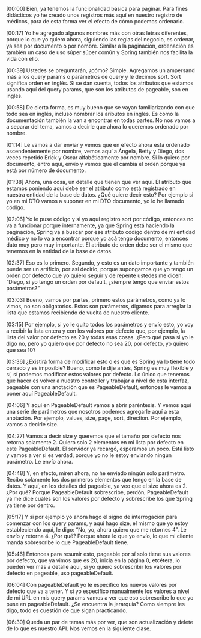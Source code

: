 [00:00] Bien, ya tenemos la funcionalidad básica para paginar. Para fines didácticos yo he creado unos registros más aquí en nuestro registro de médicos, para de esta forma ver el efecto de cómo podemos ordenarlo.

[00:17] Yo he agregado algunos nombres más con otras letras diferentes, porque lo que yo quiero ahora, siguiendo las reglas del negocio, es ordenar, ya sea por documento o por nombre. Similar a la paginación, ordenación es también un caso de uso súper súper común y Spring también nos facilita la vida con ello.

[00:39] Ustedes se preguntarán, ¿cómo? Simple. Agregamos un ampersand más a los query params o parámetros de query y le decimos sort. Sort significa orden en inglés. Si se dan cuenta, todos los atributos que estamos usando aquí del query params, que son los atributos de pageable, son en inglés.

[00:58] De cierta forma, es muy bueno que se vayan familiarizando con que todo sea en inglés, incluso nombrar los aributos en inglés. Es como la documentación también la van a encontrar en todas partes. No nos vamos a a separar del tema, vamos a decirle que ahora lo queremos ordenado por nombre.

[01:14] Le vamos a dar enviar y vemos que en efecto ahora está ordenado ascendentemente por nombre, vemos aquí a Ángela, Betty y Diego, dos veces repetido Erick y Oscar alfabéticamente por nombre. Si lo quiero por documento, entro aquí, envío y vemos que él cambia el orden porque ya está por número de documento.

[01:38] Ahora, una cosa, un detalle que tienen que ver aquí. El atributo que estamos poniendo aquí debe ser el atributo como está registrado en nuestra entidad de la base de datos. ¿Qué quiere decir esto? Por ejemplo si yo en mi DTO vamos a suponer en mi DTO documento, yo lo he llamado código.

[02:06] Yo le puse código y si yo aquí registro sort por código, entonces no va a funcionar porque internamente, ya que Spring está haciendo la paginación, Spring va a buscar por ese atributo código dentro de mi entidad médico y no lo va a encontrar porque yo acá tengo documento, entonces dato muy pero muy importante. El atributo de orden debe ser el mismo que tenemos en la entidad de la base de datos.

[02:37] Eso es lo primero. Segundo, y esto es un dato importante y también puede ser un artificio, por así decirlo, porque supongamos que yo tengo un orden por defecto que yo quiero seguir y de repente ustedes me dicen: “Diego, si yo tengo un orden por default, ¿siempre tengo que enviar estos parámetros?”

[03:03] Bueno, vamos por partes, primero estos parámetros, como ya lo vimos, no son obligatorios. Estos son parámetros, digamos para arreglar la lista que estamos recibiendo de vuelta de nuestro cliente.

[03:15] Por ejemplo, si yo le quito todos los parámetros y envío esto, yo voy a recibir la lista entera y con los valores por defecto que, por ejemplo, la lista del valor por defecto es 20 y todas esas cosas. ¿Pero qué pasa si yo le digo no, pero yo quiero que por defecto no sea 20, por defecto, yo quiero que sea 10?

[03:36] ¿Existirá forma de modificar esto o es que es Spring ya lo tiene todo cerrado y es imposible? Bueno, como le dije antes, Spring es muy flexible y sí, sí podemos modificar estos valores por defecto. Lo único que tenemos que hacer es volver a nuestro controller y trabajar a nivel de esta interfaz, pageable con una anotación que es PageableDefault, entonces le vamos a poner aquí PageableDefault.

[04:06] Y aquí en PageableDefault vamos a abrir paréntesis. Y vemos aquí una serie de parámetros que nosotros podemos agregarle aquí a esta anotación. Por ejemplo, values, size, page, sort, direction. Por ejemplo, vamos a decirle size.

[04:27] Vamos a decir size y queremos que el tamaño por defecto nos retorna solamente 2. Quiero solo 2 elementos en mi lista por defecto en este PageableDefault. El servidor ya recargó, esperamos un poco. Está listo y vamos a ver si es verdad, porque yo no le estoy enviando ningún parámetro. Le envío ahora.

[04:48] Y, en efecto, miren ahora, no he enviado ningún solo parámetro. Recibo solamente los dos primeros elementos que tengo en la base de datos. Y aquí, en los detalles del pageable, ya veo que el size ahora es 2. ¿Por qué? Porque PageableDefault sobrescribe, perdón, PageableDefault ya me dice cuáles son los valores por defecto y sobrescribe los que Spring ya tiene por dentro.

[05:17] Y si por ejemplo yo ahora hago el signo de interrogación para comenzar con los query params, y aquí hago size, el mismo que yo estoy estableciendo aquí, le digo: “No, yo, ahora quiero que me retornes 4”. Le envío y retorna 4. ¿Por qué? Porque ahora lo que yo envío, lo que mi cliente manda sobrescribe lo que PageableDefault tiene.

[05:46] Entonces para resumir esto, pageable por sí solo tiene sus valores por defecto, que ya vimos que es 20, inicia en la página 0, etcétera, lo pueden ver más a detalle aquí, si yo quiero sobrescribir los valores por defecto en pageable, uso pageableDefault.

[06:04] Con pageableDefault yo le específico los nuevos valores por defecto que va a tener. Y si yo especifico manualmente los valores a nivel de mi URL en mis query params vamos a ver que eso sobrescribe lo que yo puse en pageableDefault. ¿Se encuentra la jerarquía? Como siempre les digo, todo es cuestión de que sigan practicando.

[06:30] Queda un par de temas más por ver, que son actualización y delete de lo que es nuestro API. Nos vemos en la siguiente clase.